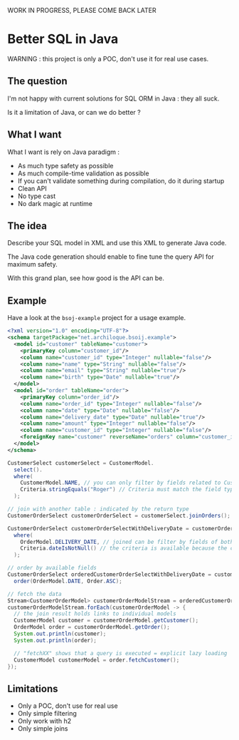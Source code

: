 WORK IN PROGRESS, PLEASE COME BACK LATER

# Better SQL in Java

WARNING : this project is only a POC, don't use it for real use cases.

## The question

I'm not happy with current solutions for SQL ORM in Java : they all suck.

Is it a limitation of Java, or can we do better ?

## What I want

What I want is rely on Java paradigm :

- As much type safety as possible
- As much compile-time validation as possible
- If you can't validate something during compilation, do it during startup 
- Clean API
- No type cast
- No dark magic at runtime

## The idea

Describe your SQL model in XML and use this XML to generate Java code.

The Java code generation should enable to fine tune the query API for maximum safety.

With this grand plan, see how good is the API can be.

## Example

Have a look at the `bsoj-example` project for a usage example.

```xml
<?xml version="1.0" encoding="UTF-8"?>
<schema targetPackage="net.archiloque.bsoij.example">
  <model id="customer" tableName="customer">
    <primaryKey column="customer_id"/>
    <column name="customer_id" type="Integer" nullable="false"/>
    <column name="name" type="String" nullable="false"/>
    <column name="email" type="String" nullable="true"/>
    <column name="birth" type="Date" nullable="true"/>
  </model>
  <model id="order" tableName="order">
    <primaryKey column="order_id"/>
    <column name="order_id" type="Integer" nullable="false"/>
    <column name="date" type="Date" nullable="false"/>
    <column name="delivery_date" type="Date" nullable="true"/>
    <column name="amount" type="Integer" nullable="false"/>
    <column name="customer_id" type="Integer" nullable="false"/>
    <foreignKey name="customer" reverseName="orders" column="customer_id" references="customer"/>
  </model>
</schema>
```

```java
CustomerSelect customerSelect = CustomerModel.
  select().
  where(
    CustomerModel.NAME, // you can only filter by fields related to Customers 
    Criteria.stringEquals("Roger") // Criteria must match the field type
  );

// join with another table : indicated by the return type
CustomerOrderSelect customerOrderSelect = customerSelect.joinOrders();

CustomerOrderSelect customerOrderSelectWithDeliveryDate = customerOrderSelect.
  where(
    OrderModel.DELIVERY_DATE, // joined can be filter by fields of both models 
    Criteria.dateIsNotNull() // the criteria is available because the column is nullable
  );

// order by available fields
CustomerOrderSelect orderedCustomerOrderSelectWithDeliveryDate = customerOrderSelectWithDeliveryDate.
  order(OrderModel.DATE, Order.ASC);

// fetch the data
Stream<CustomerOrderModel> customerOrderModelStream = orderedCustomerOrderSelectWithDeliveryDate.fetch();
customerOrderModelStream.forEach(customerOrderModel -> {
  // the join result holds links to individual models
  CustomerModel customer = customerOrderModel.getCustomer();
  OrderModel order = customerOrderModel.getOrder();
  System.out.println(customer);
  System.out.println(order);

  // "fetchXX" shows that a query is executed = explicit lazy loading
  CustomerModel customerModel = order.fetchCustomer();
});
```

## Limitations

- Only a POC, don't use for real use
- Only simple filtering
- Only work with h2
- Only simple joins